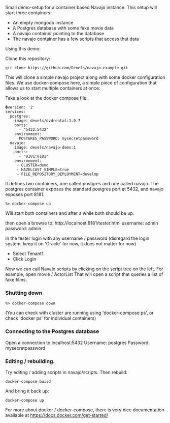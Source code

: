 Small demo-setup for a container based Navajo instance.
This setup will start three containers:

- An empty mongodb instance
- A Postgres database with some fake movie data
- A navajo container pointing to the database
- The navajo container has a few scripts that access that data

Using this demo:

Clone this repository:

```
git clone https://github.com/Dexels/navajo.example.git
```

This will clone a simple navajo project along with some docker configuration files.
We use docker-compose here, a simple piece of configuration that allows us to start multiple containers at once:

Take a look at the docker compose file:

```
�version: '2'
services:
  postgres:
    image: dexels/dvdrental:1.0.7
    ports:
      - "5432:5432"
    environment:
      POSTGRES_PASSWORD: mysecretpassword
  navajo:
    image: dexels/navajo-demo:1
    ports:
      - "8181:8181"
    environment:
     - CLUSTER=demo
     - HAZELCAST_SIMPLE=true
     - FILE_REPOSITORY_DEPLOYMENT=develop
```

It defines two containers, one called postgres and one called navajo. The postgres container exposes the standard postgres port at 5432, and navajo
exposes port 8181.

```
%> docker-compose up
```

Will start both containers and after a while both should be up.

then open a browse to:
http://localhost:8181/tester.html
username: admin password: admin

In the tester login with any username / password (disregard the login system, keep it on 'Oracle' for now, it does not matter for now)

- Select Tenant1.
- Click Login

Now we can call Navajo scripts by clicking on the script tree on the left.
For example, open movie / ActorList
That will open a script that queries a list of fake films.

### Shutting down

```
%> docker-compose down
```

(You can check with cluster are running using 'docker-compose ps', or check 'docker ps' for individual containers)

### Connecting to the Postgres database

Open a connection to localhost:5432
Username: postgres Password: mysecretpassword

### Editing / rebuilding.

Try editing / adding scripts in navajo/scripts.
Then rebuild:

```
docker-compose build
```

And bring it back up:

```
docker-compose up
```

For more about docker / docker-compose, there is very nice documentation available at
https://docs.docker.com/get-started/
